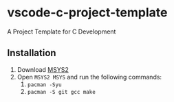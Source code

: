 # vscode-c-project-template
A Project Template for C Development

## Installation
1. Download [MSYS2](https://www.msys2.org/)
2. Open `MSYS2 MSYS` and run the following commands:
    1. `pacman -Syu`
    2. `pacman -S git gcc make`


